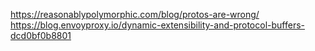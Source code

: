 

https://reasonablypolymorphic.com/blog/protos-are-wrong/
https://blog.envoyproxy.io/dynamic-extensibility-and-protocol-buffers-dcd0bf0b8801